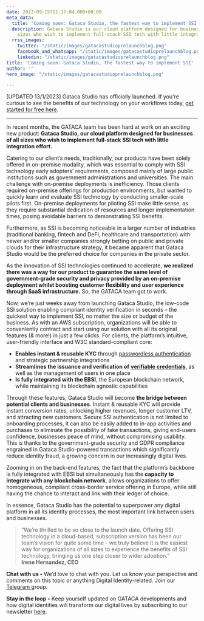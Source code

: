 ```yaml
---
date: 2022-09-15T11:17:04.000+00:00
meta_data:
  title: 'Coming soon: Gataca Studio, the fastest way to implement SSI'
  description: Gataca Studio is our cloud platform designed for businesses of all
    sizes who wish to implement full-stack SSI tech with little integration effort.
  rrss_images:
    twitter: "/static/images/gatacastudioprelaunchblog.png"
    facebook_and_whatsapp: "/static/images/gatacastudioprelaunchblog.png"
    linkedin: "/static/images/gatacastudioprelaunchblog.png"
title: 'Coming soon: Gataca Studio, the fastest way to implement SSI'
author: ''
hero_image: "/static/images/gatacastudioprelaunchblog.png"

---
```

\[UPDATED 13/1/2023\] Gataca Studio has officially launched. If you're curious to see the benefits of our technology on your workflows today, [get started for free here](https://studio.gataca.io/login).

***

In recent months, the GATACA team has been hard at work on an exciting new product: **Gataca Studio, our cloud platform designed for businesses of all sizes who wish to implement full-stack SSI tech with little integration effort.**

Catering to our client’s needs, traditionally, our products have been solely offered in on-premise modality, which was essential to comply with SSI technology early adopters' requirements, composed mainly of large public institutions such as government administrations and universities. The main challenge with on-premise deployments is inefficiency. Those clients required on-premise offerings for production environments, but wanted to quickly learn and evaluate SSI technology by conducting smaller-scale pilots first. On-premise deployments for piloting SSI make little sense, as they require substantial dedication of resources and longer implementation times, posing avoidable barriers to demonstrating SSI benefits.

Furthermore, as SSI is becoming noticeable in a larger number of industries (traditional banking, fintech and DeFi, healthcare and transportation) with newer and/or smaller companies strongly betting on public and private clouds for their infrastructure strategy, it became apparent that Gataca Studio would be the preferred choice for companies in the private sector.

As the innovation of SSI technologies continued to accelerate, **we realized there was a way for our product to guarantee the same level of government-grade security and privacy provided by an on-premise deployment whilst boosting customer flexibility and user experience through SaaS infrastructure.** So, the GATACA team got to work.

Now, we’re just weeks away from launching Gataca Studio, the low-code SSI solution enabling compliant identity verification in seconds – the quickest way to implement SSI, no matter the size or budget of the business. As with an AWS subscription, organizations will be able to conveniently contract and start using our solution with all its original features (& more!) in just a few clicks. For clients, the platform’s intuitive, user-friendly interface and W3C standard-compliant core:

* **Enables instant & reusable KYC** through [passwordless authentication](https://gataca.io/blog/passwordless-the-model.ssi-the-method/ "https://gataca.io/blog/passwordless-the-model.ssi-the-method/") and strategic partnership integrations
* **Streamlines the issuance and verification of** [**verifiable credentials**](https://gataca.io/blog/self-sovereign-identity-ssi-101-decentralized-identifiers-dids-verifiable-credentials-vcs "https://gataca.io/blog/self-sovereign-identity-ssi-101-decentralized-identifiers-dids-verifiable-credentials-vcs"), as well as the management of users in one place
* **Is fully integrated with the EBSI**, the European blockchain network, while maintaining its blockchain agnostic capabilities

Through these features, Gataca Studio will become **the bridge between potential clients and businesses**. Instant & reusable KYC will provide instant conversion rates, unlocking higher revenues, longer customer LTV, and attracting new customers. Secure SSI authentication is not limited to onboarding processes, it can also be easily added to in-app activities and purchases to eliminate the possibility of fake transactions, giving end-users confidence, businesses peace of mind, without compromising usability. This is thanks to the government-grade security and GDPR compliance engrained in Gataca Studio-powered transactions which significantly reduce identity fraud, a growing concern in our increasingly digital lives.

Zooming in on the back-end features, the fact that the platform’s backbone is fully integrated with EBSI but simultaneously has the **capacity to integrate with any blockchain network**, allows organizations to offer homogeneous, compliant cross-border service offering in Europe, while still having the chance to interact and link with their ledger of choice.

In essence, Gataca Studio has the potential to superpower any digital platform in all its identity processes, the most important link between users and businesses.

> “We’re thrilled to be so close to the launch date. Offering SSI technology in a cloud-based, subscription version has been our team’s vision for quite some time - we truly believe it is the easiest way for organizations of all sizes to experience the benefits of SSI technology, bringing us one step closer to wider adoption.”  
> **Irene Hernandez, CEO**

**Chat with us -** We’d love to chat with you. Let us know your perspective and comments on this topic or anything Digital Identity-related. Join our [Telegram ](https://t.me/digitalidentityinsights)group.

**Stay in the loop -** Keep yourself updated on GATACA developments and how digital identities will transform our digital lives by subscribing to our newsletter [here](https://4728390.hs-sites.com/subscription).